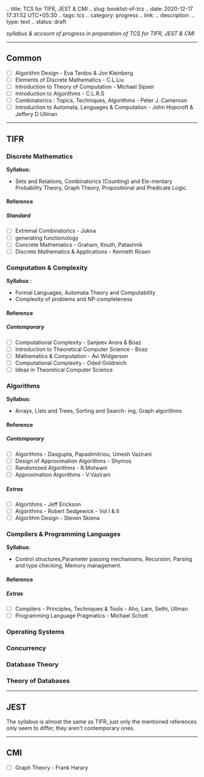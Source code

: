 .. title: TCS for TIFR, JEST & CMI
.. slug: booklist-of-tcs
.. date: 2020-12-17 17:31:52 UTC+05:30
.. tags: tcs
.. category: progress
.. link: 
.. description: 
.. type: text
.. status: draft

*syllabus & account of progress in preparation of TCS for TIFR, JEST & CMI*
<!-- TEASER_END -->

***

## Common

- [ ] Algorithm Design - Eva Tardos & Jon Kleinberg
- [ ] Elements of Discrete Mathematics - C.L.Liu
- [ ] Introduction to Theory of Computation - Michael Sipser
- [ ] Introduction to Algorithms - C.L.R.S
- [ ] Combinatorics : Topics, Techniques, Algorithms - Peter J. Cameroon 
- [ ] Introduction to Automata, Languages & Computation - John Hopcroft & Jeffery D Ullman

---

## TIFR

### Discrete Mathematics
**Syllabus:** 
- Sets and Relations, Combinatorics (Counting) and Ele-mentary Probability Theory, Graph Theory, Propositional and Predicate Logic.

#### Reference
##### Standard 
- [ ] Extremal Combinatorics - Jukna
- [ ] generating functionology
- [ ] Concrete Mathematics - Graham, Knuth, Patashnik
- [ ] Discrete Mathematics & Applications - Kenneth Rosen

### Computation & Complexity
**Syllabus :** 
- Formal Languages, Automata Theory and Computability
- Complexity of problems and NP-completeness

#### Reference
##### Contemporary
- [ ] Computational Complexity - Sanjeev Arora & Boaz
- [ ] Introduction to Theoretical Computer Science - Boaz
- [ ] Mathematics & Computation - Avi Widgerson
- [ ] Computational Complexity - Oded Goldreich
- [ ] Ideas in Theoretical Computer Science

### Algorithms
**Syllabus:** 
- Arrays, Lists and Trees, Sorting and Search-
  ing, Graph algorithms

#### Reference
##### Contemporary
- [ ] Algorithms - Dasgupta, Papadimitriou, Umesh Vazirani
- [ ] Design of Approximation Algorithms - Shymos
- [ ] Randomized Algorithms - R.Motwani
- [ ] Approximation Algorithms - V.Vazirani

##### Extras
- [ ] Algortihms - Jeff Erickson
- [ ] Algorithms - Robert Sedgewick - Vol I & II
- [ ] Algorithm Design - Steven Skiena 

### Compilers & Programming Languages
**Syllabus:** 
- Control structures,Parameter passing mechanisms, Recursion, Parsing and type checking, Memory
  management.

#### Reference
##### Extras
- [ ] Compilers - Principles, Techniques & Tools - Aho, Lam, Sethi, Ullman
- [ ] Programming Language Pragmatics - Michael Schott

### Operating Systems
### Concurrency
### Database Theory
### Theory of Databases

---

## JEST

The syllabus is almost the same as TIFR, just only the mentioned references only seem to differ, they aren't contemporary ones. 

---

## CMI
- [ ] Graph Theory - Frank Harary

